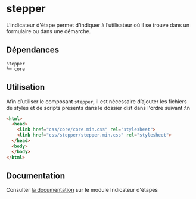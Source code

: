 # stepper

L’indicateur d'étape permet d’indiquer à l’utilisateur où il se trouve dans un formulaire ou dans une démarche.

## Dépendances
```shell
stepper
└─ core
```

## Utilisation
Afin d’utiliser le composant `stepper`, il est nécessaire d’ajouter les fichiers de styles et de scripts présents dans le dossier dist dans l'ordre suivant :\n
```html
<html>
  <head>
    <link href="css/core/core.min.css" rel="stylesheet">
    <link href="css/stepper/stepper.min.css" rel="stylesheet">
  </head>
  <body>
  </body>
</html>
```

## Documentation

Consulter [la documentation](https://gouvfr.atlassian.net/wiki/spaces/DB/pages/1010860097) sur le module Indicateur d'étapes

